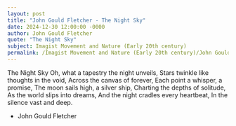 ```yaml
---
layout: post
title: "John Gould Fletcher - The Night Sky"
date: 2024-12-30 12:00:00 -0000
author: John Gould Fletcher
quote: "The Night Sky"
subject: Imagist Movement and Nature (Early 20th century)
permalink: /Imagist Movement and Nature (Early 20th century)/John Gould Fletcher/John Gould Fletcher - The Night Sky
---
```


The Night Sky
Oh, what a tapestry the night unveils,
Stars twinkle like thoughts in the void,
Across the canvas of forever,
Each point a whisper, a promise,
The moon sails high, a silver ship,
Charting the depths of solitude,
As the world slips into dreams,
And the night cradles every heartbeat,
In the silence vast and deep.


- John Gould Fletcher
